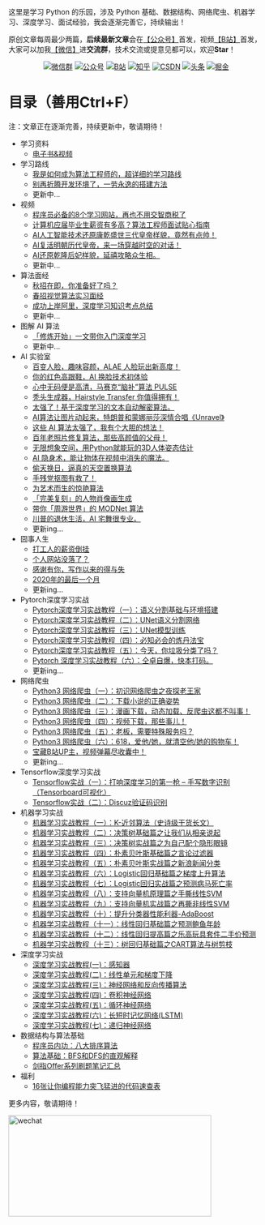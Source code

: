 这里是学习 Python 的乐园，涉及 Python 基础、数据结构、网络爬虫、机器学习、深度学习、面试经验，我会逐渐完善它，持续输出！

原创文章每周最少两篇，**后续最新文章**会在[【公众号】](https://cuijiahua.com/wp-content/uploads/2020/05/gzh-w.jpg)首发，视频[【B站】](https://space.bilibili.com/331507846)首发，大家可以加我[【微信】](https://cuijiahua.com/wp-content/uploads/2020/05/gzh-w.jpg)进**交流群**，技术交流或提意见都可以，欢迎**Star**！

<p align="center">
  <a href="https://cuijiahua.com/wp-content/uploads/2020/05/gzh-w.jpg" target="_blank"><img src="https://img.shields.io/badge/weChat-微信群-blue.svg" alt="微信群"></a>
  <a href="https://cuijiahua.com/wp-content/uploads/2020/05/gzh-w.jpg" target="_blank"><img src="https://img.shields.io/badge/%E5%85%AC%E4%BC%97%E5%8F%B7-Jack%20Cui-lightgrey.svg" alt="公众号"></a>
  <a href="https://space.bilibili.com/331507846"><img src="https://img.shields.io/badge/bilibili-哔哩哔哩-critical" alt="B站"></a>
  <a href="https://www.zhihu.com/people/Jack--Cui" target="_blank"><img src="https://img.shields.io/badge/zhihu-知乎-informational" alt="知乎"></a>
  <a href="https://blog.csdn.net/c406495762" target="_blank"><img src="https://img.shields.io/badge/csdn-CSDN-red.svg" alt="CSDN"></a>
  <a href="https://www.toutiao.com/c/user/token/MS4wLjABAAAA5gJtmezUJ6vli2hZvnN13iLnzKLpuF8gGHeS0iVlmNs/" target="_blank"><img src="https://img.shields.io/badge/toutiao-%E5%A4%B4%E6%9D%A1-important.svg" alt="头条"></a>
  <a href="https://juejin.im/user/5ea2ca74e51d4546b50d5f9f" target="_blank"><img src="https://img.shields.io/badge/juejin-掘金-blue.svg" alt="掘金"></a>
</p>

# 目录（善用Ctrl+F）

注：文章正在逐渐完善，持续更新中，敬请期待！
* 学习资料
  * [电子书&视频](https://github.com/Jack-Cherish/awesome-cs-books)
* 学习路线
  * [我是如何成为算法工程师的，超详细的学习路线](https://mp.weixin.qq.com/s/xUaFSdIMRI11agwwUUK2oA)
  * [别再折腾开发环境了，一劳永逸的搭建方法](https://mp.weixin.qq.com/s/ghKGVutz9RQ4fMGJDHWtww)
  * 更新中...
* 视频
  * [程序员必备的8个学习网站，再也不用交智商税了](https://www.bilibili.com/video/BV1oC4y147S2)
  * [计算机应届毕业生薪资有多高？算法工程师面试贴心指南](https://www.bilibili.com/video/BV1DZ4y1T7oq)
  * [AI人工智能技术还原康乾盛世三代皇帝样貌，竟然有点帅！](https://www.bilibili.com/video/BV1pV411S7ke)
  * [AI复活明朝历代皇帝，来一场穿越时空的对话！](https://www.bilibili.com/video/BV1B54y1R7nD)
  * [AI还原乾隆后妃样貌，延禧攻略众生相。](https://www.bilibili.com/video/BV1h54y1z7Ds)
  * 更新中...
* 算法面经
  * [秋招在即，你准备好了吗？](https://mp.weixin.qq.com/s/tSnqXI2h_R5Ag34T0h-zZg)
  * [春招视觉算法实习面经](https://cuijiahua.com/blog/2019/11/life-52.html)
  * [成功上岸阿里，深度学习知识考点总结](https://mp.weixin.qq.com/s/5LbcPsffKr_1qCEWlTrgRQ)
  * 更新中...
* 图解 AI 算法
  * [「修炼开始」一文带你入门深度学习](https://mp.weixin.qq.com/s/ABvmPbFU9XfkOWj42Tv9jQ)
  * 更新中...
* AI 实验室
  * [百变人脸，趣味容颜，ALAE 人脸玩出新高度！](https://mp.weixin.qq.com/s/9C8OY7bchZNfqUCFSFuhjQ)
  * [你的红色高跟鞋，AI 换脸技术初体验](https://mp.weixin.qq.com/s/5kIN2Da-Bw-furkG-_N9nA)
  * [心中无码便是高清，马赛克“脑补”算法 PULSE](https://mp.weixin.qq.com/s/T5LHHHgxwwZLn7RI3u3T3Q)
  * [秃头生成器，Hairstyle Transfer 你值得拥有！](https://mp.weixin.qq.com/s/3rmChrBmXGLiPvp14Vo-Fg)
  * [太强了！基于深度学习的文本自动解密算法。](https://mp.weixin.qq.com/s/weQ4cjblwQF9JDZ9vbzYMg)
  * [AI算法让图片动起来，特朗普和蒙娜丽莎深情合唱《Unravel》](https://mp.weixin.qq.com/s/CyWyrVvWs3-iFKOUdDg0pQ)
  * [这些 AI 算法太强了，我有个大胆的想法！](https://mp.weixin.qq.com/s/6AP_Dl4T75lkviPAOJyHDA)
  * [百年老照片修复算法，那些高颜值的父母！](https://mp.weixin.qq.com/s/hsMppcLioJbXSZ2ZL8bnug)
  * [无限想象空间，用Python就能玩的3D人体姿态估计](https://mp.weixin.qq.com/s/efqdGCLni1P1UBDZmXDvSA)
  * [AI 隐身术，能让物体在视频中消失的魔法。](https://mp.weixin.qq.com/s/2ce_joHpAannpwfP8l-YkA)
  * [偷天换日，逼真的天空置换算法](https://mp.weixin.qq.com/s/bUVvafODJfqDHXWXhDxVhA)
  * [手残党抠图有救了！](https://mp.weixin.qq.com/s/UFdj4Utyoa6rySYy1qVl8Q)
  * [为艺术而生的惊艳算法](https://mp.weixin.qq.com/s/BnuNQYk4AXbyQpZFwu02qg)
  * [「完美复刻」的人物肖像画生成](https://mp.weixin.qq.com/s/FoFgkCxMhwxjGieCe8Rg2A)
  * [带你「周游世界」的 MODNet 算法](https://mp.weixin.qq.com/s/kkM75PH-0Dtw4xCdgmTQdg)
  * [川普的退休生活，AI 宅舞很专业。](https://mp.weixin.qq.com/s/p5dPfSOOVWsEor6X-hBSkA)
  * 更新ing...
* 囧事人生
  * [打工人的薪资倒挂](https://mp.weixin.qq.com/s/qLx8nevYEJnEwnJQq44zYA)
  * [个人网站没落了？](https://mp.weixin.qq.com/s/sum2v1iTokWPaxiNEZCtxg)
  * [感谢有你，写作以来的得与失](https://mp.weixin.qq.com/s/qbp7UD3X_7e7godHBAavzg)
  * [2020年的最后一个月](https://mp.weixin.qq.com/s/_UHkY81-e4fG2TANhvYVag)
  * 更新ing...
* Pytorch深度学习实战
  * [Pytorch深度学习实战教程（一）：语义分割基础与环境搭建](https://mp.weixin.qq.com/s/KI-9z7FBjfoWfZK3PEPXJA)
  * [Pytorch深度学习实战教程（二）：UNet语义分割网络](https://mp.weixin.qq.com/s/6tZVUbyEjLVewM8vGK9Zhw)
  * [Pytorch深度学习实战教程（三）：UNet模型训练](https://mp.weixin.qq.com/s/7FY77k3xtK-UyfoXpFXgBQ)
  * [Pytorch深度学习实战教程（四）：必知必会的炼丹法宝](https://mp.weixin.qq.com/s/RhvCeesbzAQmK0yv8D6LjQ)
  * [Pytorch深度学习实战教程（五）：今天，你垃圾分类了吗？](https://mp.weixin.qq.com/s/Yt2M-cjLdRgOowNNm2Ll8Q)
  * [Pytorch 深度学习实战教程（六）：仝卓自爆，快本打码。](https://mp.weixin.qq.com/s/za4DsGMcLZYCbTir9QFPKQ)
  * 更新ing...
* 网络爬虫
  * [Python3 网络爬虫（一）：初识网络爬虫之夜探老王家](https://mp.weixin.qq.com/s/1rcq9RQYuAuHFg1w1j8HXg)
  * [Python3 网络爬虫（二）：下载小说的正确姿势](https://mp.weixin.qq.com/s/5e2_r0QXUISVp9GdDsqbzg)
  * [Python3 网络爬虫（三）：漫画下载，动态加载、反爬虫这都不叫事！](https://mp.weixin.qq.com/s/wyS-OP04K3Vs9arSelRlyA)
  * [Python3 网络爬虫（四）：视频下载，那些事儿！](https://mp.weixin.qq.com/s/_geNA6Dwo4kx25X7trJzlg)
  * [Python3 网络爬虫（五）：老板，需要特殊服务吗？](https://mp.weixin.qq.com/s/PPTSnIHV71b-wB3oRiYnIA)
  * [Python3 网络爬虫（六）：618，爱他/她，就清空他/她的购物车！](https://mp.weixin.qq.com/s/lXXDfzyLVrf3f-aqJN1C3A)
  * [宝藏B站UP主，视频弹幕尽收囊中！](https://mp.weixin.qq.com/s/aWratg1j9RBAjIghoY66yQ)
  * 更新ing...
* Tensorflow深度学习实战
  * [Tensorflow实战（一）：打响深度学习的第一枪 – 手写数字识别（Tensorboard可视化）](https://cuijiahua.com/blog/2018/01/dl_4.html)
  * [Tensorflow实战（二）：Discuz验证码识别](https://cuijiahua.com/blog/2018/01/dl_5.html)
* 机器学习实战
  * [机器学习实战教程（一）：K-近邻算法（史诗级干货长文）](https://cuijiahua.com/blog/2017/11/ml_1_knn.html)
  * [机器学习实战教程（二）：决策树基础篇之让我们从相亲说起](https://cuijiahua.com/blog/2017/11/ml_2_decision_tree_1.html)
  * [机器学习实战教程（三）：决策树实战篇之为自己配个隐形眼镜](https://cuijiahua.com/blog/2017/11/ml_3_decision_tree_2.html)
  * [机器学习实战教程（四）：朴素贝叶斯基础篇之言论过滤器](https://cuijiahua.com/blog/2017/11/ml_4_bayes_1.html)
  * [机器学习实战教程（五）：朴素贝叶斯实战篇之新浪新闻分类](https://cuijiahua.com/blog/2017/11/ml_5_bayes_2.html)
  * [机器学习实战教程（六）：Logistic回归基础篇之梯度上升算法](https://cuijiahua.com/blog/2017/11/ml_6_logistic_1.html)
  * [机器学习实战教程（七）：Logistic回归实战篇之预测病马死亡率](https://cuijiahua.com/blog/2017/11/ml_7_logistic_2.html)
  * [机器学习实战教程（八）：支持向量机原理篇之手撕线性SVM](https://cuijiahua.com/blog/2017/11/ml_8_svm_1.html)
  * [机器学习实战教程（九）：支持向量机实战篇之再撕非线性SVM](https://cuijiahua.com/blog/2017/11/ml_9_svm_2.html)
  * [机器学习实战教程（十）：提升分类器性能利器-AdaBoost](https://cuijiahua.com/blog/2017/11/ml_10_adaboost.html)
  * [机器学习实战教程（十一）：线性回归基础篇之预测鲍鱼年龄](https://cuijiahua.com/blog/2017/11/ml_11_regression_1.html)
  * [机器学习实战教程（十二）：线性回归提高篇之乐高玩具套件二手价预测](https://cuijiahua.com/blog/2017/12/ml_12_regression_2.html)
  * [机器学习实战教程（十三）：树回归基础篇之CART算法与树剪枝](https://cuijiahua.com/blog/2017/12/ml_13_regtree_1.html)
* 深度学习实战
  * [深度学习实战教程(一)：感知器](https://cuijiahua.com/blog/2018/10/dl-7.html)
  * [深度学习实战教程(二)：线性单元和梯度下降](https://cuijiahua.com/blog/2018/11/dl-8.html)
  * [深度学习实战教程(三)：神经网络和反向传播算法](https://cuijiahua.com/blog/2018/11/dl-9.html)
  * [深度学习实战教程(四)：卷积神经网络](https://cuijiahua.com/blog/2018/12/dl-10.html)
  * [深度学习实战教程(五)：循环神经网络](https://cuijiahua.com/blog/2018/12/dl-11.html)
  * [深度学习实战教程(六)：长短时记忆网络(LSTM)](https://cuijiahua.com/blog/2019/01/dl-12.html)
  * [深度学习实战教程(七)：递归神经网络](https://cuijiahua.com/blog/2019/02/dl-13.html)
* 数据结构与算法基础
  * [程序员内功：八大排序算法](https://cuijiahua.com/blog/2018/01/alogrithm_9.html)
  * [算法基础：BFS和DFS的直观解释](https://cuijiahua.com/blog/2018/01/alogrithm_10.html)
  * [剑指Offer系列刷题笔记汇总](https://cuijiahua.com/blog/2018/02/basis_67.html)
* 福利
  * [16张让你编程能力突飞猛进的代码速查表](https://mp.weixin.qq.com/s/Lz0JbKTiiRlBtiMBZ-7cnA)

更多内容，敬请期待！

<a name="微信"></a>  <a name="公众号"></a>

<img src="https://ftp.bmp.ovh/imgs/2020/07/112254f0199e3d4f.jpg" alt="wechat" width="400" height="200" align="bottom" />
